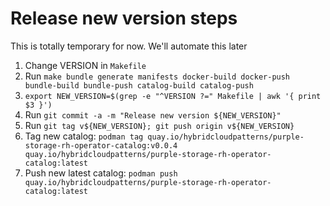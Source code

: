 # Release new version steps

This is totally temporary for now. We'll automate this later

1. Change VERSION in `Makefile`
2. Run `make bundle generate manifests docker-build docker-push bundle-build bundle-push catalog-build catalog-push`
3. `export NEW_VERSION=$(grep -e "^VERSION ?=" Makefile | awk '{ print $3 }')`
4. Run `git commit -a -m "Release new version ${NEW_VERSION}"`
5. Run `git tag v${NEW_VERSION}; git push origin v${NEW_VERSION}`
6. Tag new catalog:
   `podman tag quay.io/hybridcloudpatterns/purple-storage-rh-operator-catalog:v0.0.4 quay.io/hybridcloudpatterns/purple-storage-rh-operator-catalog:latest`
7. Push new latest catalog:
   `podman push quay.io/hybridcloudpatterns/purple-storage-rh-operator-catalog:latest`
